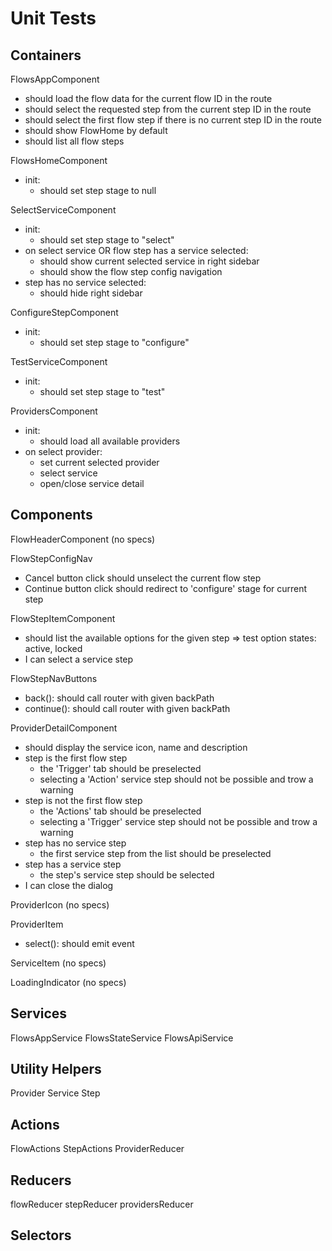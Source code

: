 Unit Tests
==========

Containers
----------

FlowsAppComponent
- should load the flow data for the current flow ID in the route
- should select the requested step from the current step ID in the route
- should select the first flow step if there is no current step ID in the route
- should show FlowHome by default
- should list all flow steps

FlowsHomeComponent
- init:
  - should set step stage to null

SelectServiceComponent
- init:
  - should set step stage to "select"
- on select service OR flow step has a service selected:
  - should show current selected service in right sidebar
  - should show the flow step config navigation
- step has no service selected:
  - should hide right sidebar

ConfigureStepComponent
- init:
  - should set step stage to "configure"

TestServiceComponent
- init:
  - should set step stage to "test"

ProvidersComponent
- init:
  - should load all available providers
- on select provider:
  - set current selected provider
  - select service
  - open/close service detail

Components
----------

FlowHeaderComponent (no specs)

FlowStepConfigNav
- Cancel button click should unselect the current flow step
- Continue button click should redirect to 'configure' stage for current step

FlowStepItemComponent
- should list the available options for the given step
  => test option states: active, locked
- I can select a service step

FlowStepNavButtons
- back(): should call router with given backPath
- continue(): should call router with given backPath

ProviderDetailComponent
- should display the service icon, name and description
- step is the first flow step
  - the 'Trigger' tab should be preselected
  - selecting a 'Action' service step should not be possible and trow a warning
- step is not the first flow step
  - the 'Actions' tab should be preselected
  - selecting a 'Trigger' service step should not be possible and trow a warning
- step has no service step
  - the first service step from the list should be preselected
- step has a service step
  - the step's service step should be selected
- I can close the dialog

ProviderIcon (no specs)

ProviderItem
- select(): should emit event

ServiceItem (no specs)

LoadingIndicator (no specs)

Services
--------

FlowsAppService
FlowsStateService
FlowsApiService

Utility Helpers
---------------

Provider
Service
Step

Actions
-------

FlowActions
StepActions
ProviderReducer

Reducers
--------

flowReducer
stepReducer
providersReducer

Selectors
---------

